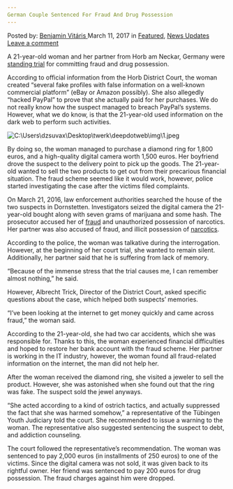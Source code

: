 ```yaml
---
German Couple Sentenced For Fraud And Drug Possession
---
```

<article class="post-listing post-18570 post type-post status-publish format-standard has-post-thumbnail hentry 

<div class="post-inner">
<span>Posted by: <a href="https://www.deepdotweb.com/author/benjaminvi/" title="">Benjamin Vitáris </a></span>
<span>March 11, 2017</span>
<span>in <a href="https://www.deepdotweb.com/category/deepdot-news/" rel="category tag">Featured</a>, <a href="https://www.deepdotweb.com/category/news-updates/" rel="category tag">News Updates</a></span>
<span><a href="https://www.deepdotweb.com/2017/03/11/german-couple-sentenced-for-fraud-and-drug-possession/#respond">Leave a comment</a></span>


<p>A 21-year-old woman and her partner from Horb am Neckar, Germany were <a href="http://www.schwarzwaelder-bote.de/inhalt.horb-dornstetten-betrogene-betruegerin-bleibt-auf-ware-sitzen.24eec465-c94e-4e77-8545-880b6bbeccd7.html">standing trial</a> for committing fraud and drug possession.</p>
<p>According to official information from the Horb District Court, the woman created “several fake profiles with false information on a well-known commercial platform” (eBay or Amazon possibly). She also allegedly “hacked PayPal” to prove that she actually paid for her purchases. We do not really know how the suspect managed to breach PayPal’s systems. However, what we do know, is that the 21-year-old used information on the dark web to perform such activities.</p>
<p><img class="wp-image-18575 aligncenter" src="/imgs/2017/03/c-users-dzsuvax-desktop-twerk-deepdotweb-img-1-jp.jpeg" alt="C:\Users\dzsuvax\Desktop\twerk\deepdotweb\img\1.jpeg" srcset="/imgs/2017/03/c-users-dzsuvax-desktop-twerk-deepdotweb-img-1-jp.jpeg 700w, /imgs/2017/03/c-users-dzsuvax-desktop-twerk-deepdotweb-img-1-jp-300x200.jpeg 300w" sizes="(max-width: 700px) 100vw, 700px" /></p>
<p>By doing so, the woman managed to purchase a diamond ring for 1,800 euros, and a high-quality digital camera worth 1,500 euros. Her boyfriend drove the suspect to the delivery point to pick up the goods. The 21-year-old wanted to sell the two products to get out from their precarious financial situation. The fraud scheme seemed like it would work, however, police started investigating the case after the victims filed complaints.</p>
<p>On March 21, 2016, law enforcement authorities searched the house of the two suspects in Dornstetten. Investigators seized the digital camera the 21-year-old bought along with seven grams of marijuana and some hash. The prosecutor accused her of <a href="https://www.deepdotweb.com/tag/fraud/">fraud</a> and unauthorized possession of narcotics. Her partner was also accused of fraud, and illicit possession of <a href="https://www.deepdotweb.com/tag/narcotics/">narcotics</a>.</p>
<p>According to the police, the woman was talkative during the interrogation. However, at the beginning of her court trial, she wanted to remain silent. Additionally, her partner said that he is suffering from lack of memory.</p>
<p>&#8220;Because of the immense stress that the trial causes me, I can remember almost nothing,&#8221; he said.</p>
<p>However, Albrecht Trick, Director of the District Court, asked specific questions about the case, which helped both suspects’ memories.</p>
<p>&#8220;I&#8217;ve been looking at the internet to get money quickly and came across fraud,&#8221; the woman said.</p>
<p>According to the 21-year-old, she had two car accidents, which she was responsible for. Thanks to this, the woman experienced financial difficulties and hoped to restore her bank account with the fraud scheme. Her partner is working in the IT industry, however, the woman found all fraud-related information on the internet, the man did not help her.</p>
<p>After the woman received the diamond ring, she visited a jeweler to sell the product. However, she was astonished when she found out that the ring was fake. The suspect sold the jewel anyways.</p>
<p>&#8220;She acted according to a kind of ostrich tactics, and actually suppressed the fact that she was harmed somehow,” a representative of the Tübingen Youth Judiciary told the court. She recommended to issue a warning to the woman. The representative also suggested sentencing the suspect to debt, and addiction counseling.</p>
<p>The court followed the representative’s recommendation. The woman was sentenced to pay 2,000 euros (in installments of 250 euros) to one of the victims. Since the digital camera was not sold, it was given back to its rightful owner. Her friend was sentenced to pay 200 euros for drug possession. The fraud charges against him were dropped.</p>
</div>
<span style="display:none" class="updated">2017-03-11</span>
<div style="display:none" class="vcard author" itemprop="author" itemscope itemtype="http://schema.org/Person"><strong class="fn" itemprop="name"><a href="https://www.deepdotweb.com/author/benjaminvi/" title="Posts by Benjamin Vitáris" rel="author">Benjamin Vitáris</a></strong></div>
</div>
</article>

